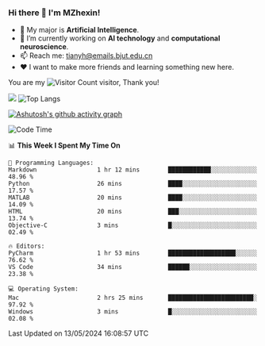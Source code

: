 ### Hi there 👋 I'm MZhexin!

- 💬 My major is **Artificial Intelligence**.
- 🔭 I’m currently working on **AI technology** and **computational neuroscience**.
- 📫 Reach me: <tianyh@emails.bjut.edu.cn> 
- :heart: I want to make more friends and learning something new here.

You are my ![Visitor Count](https://profile-counter.glitch.me/MZhexin/count.svg) visitor, Thank you!

 ![](https://github-readme-stats.vercel.app/api?username=MZhexin&show_icons=true&theme=transparent) ![Top Langs](https://github-readme-stats.vercel.app/api/top-langs/?username=MZhexin&layout=compact&theme=tokyonight) 

[![Ashutosh's github activity graph](https://github-readme-activity-graph.vercel.app/graph?username=MZhexin)](https://github.com/ashutosh00710/github-readme-activity-graph)



<!--START_SECTION:waka-->
![Code Time](http://img.shields.io/badge/Code%20Time-274%20hrs%2019%20mins-blue)

📊 **This Week I Spent My Time On** 

```text
💬 Programming Languages: 
Markdown                 1 hr 12 mins        ████████████░░░░░░░░░░░░░   48.96 % 
Python                   26 mins             ████░░░░░░░░░░░░░░░░░░░░░   17.57 % 
MATLAB                   20 mins             ████░░░░░░░░░░░░░░░░░░░░░   14.09 % 
HTML                     20 mins             ███░░░░░░░░░░░░░░░░░░░░░░   13.74 % 
Objective-C              3 mins              █░░░░░░░░░░░░░░░░░░░░░░░░   02.49 % 

🔥 Editors: 
PyCharm                  1 hr 53 mins        ███████████████████░░░░░░   76.62 % 
VS Code                  34 mins             ██████░░░░░░░░░░░░░░░░░░░   23.38 % 

💻 Operating System: 
Mac                      2 hrs 25 mins       ████████████████████████░   97.92 % 
Windows                  3 mins              █░░░░░░░░░░░░░░░░░░░░░░░░   02.08 % 
```


 Last Updated on 13/05/2024 16:08:57 UTC
<!--END_SECTION:waka-->


